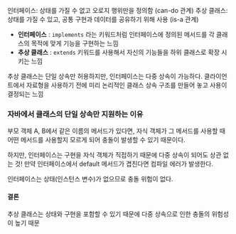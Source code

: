 인터페이스: 상태를 가질 수 없고 오로지 행위만을 정의함 (can-do 관계)
추상 클래스: 상태를 가질 수 있고, 공통 구현과 데이터를 공유하기 위해 사용 (is-a 관계)
- **인터페이스** : `implements` 라는 키워드처럼 인터페이스에 정의된 메서드를 각 클래스의 목적에 맞게 기능을 구현하는 느낌
- **추상 클래스** : `extends` 키워드를 사용해서 자신의 기능들을 하위 클래스로 확장 시키는 느낌

추상 클래스는 단일 상속만 허용하지만, 인터페이스는 다중 상속이 가능하다.
클라이언트에서 자료형을 사용하기 전에 미리 논리적인 클래스 상속 구조를 만들어 놓고 사용이 결정되는 느낌

### 자바에서 클래스의 단일 상속만 지원하는 이유
부모 객체 A, B에서 같은 이름의 메서드가 있다면, 자식 객체가 그 메서드를 사용할 때 어떤 메서드를 사용할지 모르게 되어 충돌이 발생할 수 있기 때문이다.

하지만, 인터페이스는 구현을 자식 객체가 직접하기 때문에 다중 상속이 되어도 상관 없는 것!
만약 인터페이스에서 default 메서드가 겹친다면 컴파일 에러가 발생한다.

인터페이스는 상태(인스턴스 변수)가 없으므로 충돌 위험이 없다.
#### 결론
추상 클래스는 상태와 구현을 포함할 수 있기 때문에 다중 상속으로 인한 충돌의 위험성이 높기 때문